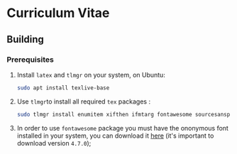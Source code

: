 [fontawesome]: https://fontawesome.com/v4.7.0/

# Curriculum Vitae

## Building

### Prerequisites

1. Install `latex` and `tlmgr` on your system, on Ubuntu:
    ```bash
    sudo apt install texlive-base
    ```
2. Use `tlmgr`to install all required `tex` packages :
    ```bash
    sudo tlmgr install enumitem xifthen ifmtarg fontawesome sourcesanspro tcolorbox environ trimspaces lm-math
    ```
3. In order to use `fontawesome` package you must have the ononymous font installed in your system, you can download it [here][fontawesome] (it's important to download version `4.7.0`);

